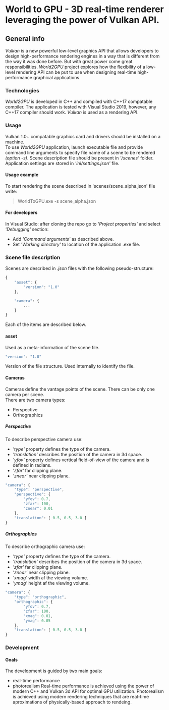 # World to GPU - 3D real-time renderer leveraging the power of Vulkan API.

## General info
*Vulkan* is a new powerful low-level graphics API that allows developers to design high-performance rendering engines in 
a way that is different from the way it was done before. But with great power come great responsibilities.
*World2GPU* project explores how the flexibility of a low-level rendering API can be put to use when designing real-time high-performance
graphical applications. 
### Technologies
*World2GPU* is developed in C++ and compiled with C++17 compatable compiler.
The application is tested with Visual Studio 2019, however, any C++17 compiler should work. 
*Vulkan* is used as a rendering API.
### Usage
Vulkan 1.0+ compatable graphics card and drivers should be installed on a machine.  
To use *World2GPU* application, launch executable file and provide command line arguments to specify
file name of a scene to be rendered *(option -s)*.
Scene description file should be present in *'/scenes'* folder.
Application settings are stored in *'ini/settings.json'* file.
#### Usage example
To start rendering the scene described in 'scenes/scene_alpha.json' file write:
> WorldToGPU.exe -s scene_alpha.json
#### For developers
In Visual Studio: after cloning the repo go to *'Project properties'* and select *'Debugging'* section:  
- Add *'Command arguments'* as described above.
- Set *'Working directory'* to location of the application .exe file.
### Scene file description
Scenes are described in *.json* files with the following pseudo-structure:
```javascript
{
	"asset": {
		"version": "1.0"
	},

	"camera": {
		...	
	}
}
```  
Each of the items are described below.
#### asset
Used as a meta-information of the scene file.
```javascript
"version": "1.0"
```    
Version of the file structure. Used internally to identify the file.
#### Cameras
Cameras define the vantage points of the scene. There can be only one camera per scene.  
There are two camera types:  
- Perspective
- Orthographics  

##### Perspective
To describe perspective camera use:  
- *'type'* property defines the type of the camera.
- *'translation'* describes the position of the camera in 3d space.
- *'yfov'* property defines vertical field-of-view of the camera and is defined in radians.  
- *'zfar'* far clipping plane.
- *'znear'* near clipping plane.

```javascript
"camera": {
	"type": "perspective",
	"perspective": {
		"yfov": 0.7,
		"zfar": 100,
		"znear": 0.01
	},
	"translation": [ 0.5, 0.5, 3.0 ]
}
```  
##### Orthographics
To describe orthographic camera use:  
- *'type'* property defines the type of the camera.
- *'translation'* describes the position of the camera in 3d space.
- *'zfar'* far clipping plane.
- *'znear'* near clipping plane.  
- *'xmag'* width af the viewing volume.
- *'ymag'* height af the viewing volume.

```javascript
"camera": {
	"type": "orthographic",
	"orthographic": {
		"yfov": 0.7,
		"zfar": 100,
		"xmag": 0.01,
		"ymag": 0.05
	},
	"translation": [ 0.5, 0.5, 3.0 ]
}
```  
### Development
#### Goals
The development is guided by two main goals:
- real-time performance
- photorealism
Real-time performance is achieved using the power of modern C++ and Vulkan 3d API for optimal GPU utilization. 
Photorealism is achieved using modern rendering techniques that are real-time aproximations of physically-based approach to rendeing.
